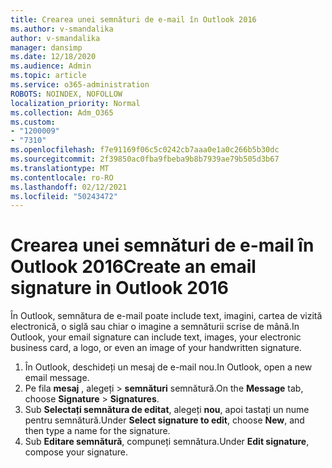 ```yaml
---
title: Crearea unei semnături de e-mail în Outlook 2016
ms.author: v-smandalika
author: v-smandalika
manager: dansimp
ms.date: 12/18/2020
ms.audience: Admin
ms.topic: article
ms.service: o365-administration
ROBOTS: NOINDEX, NOFOLLOW
localization_priority: Normal
ms.collection: Adm_O365
ms.custom:
- "1200009"
- "7310"
ms.openlocfilehash: f7e91169f06c5c0242cb7aaa0e1a0c266b5b30dc
ms.sourcegitcommit: 2f39850ac0fba9fbeba9b8b7939ae79b505d3b67
ms.translationtype: MT
ms.contentlocale: ro-RO
ms.lasthandoff: 02/12/2021
ms.locfileid: "50243472"
---
```

# <a name="create-an-email-signature-in-outlook-2016"></a><span data-ttu-id="0402d-102">Crearea unei semnături de e-mail în Outlook 2016</span><span class="sxs-lookup"><span data-stu-id="0402d-102">Create an email signature in Outlook 2016</span></span>

<span data-ttu-id="0402d-103">În Outlook, semnătura de e-mail poate include text, imagini, cartea de vizită electronică, o siglă sau chiar o imagine a semnăturii scrise de mână.</span><span class="sxs-lookup"><span data-stu-id="0402d-103">In Outlook, your email signature can include text, images, your electronic business card, a logo, or even an image of your handwritten signature.</span></span>

1. <span data-ttu-id="0402d-104">În Outlook, deschideți un mesaj de e-mail nou.</span><span class="sxs-lookup"><span data-stu-id="0402d-104">In Outlook, open a new email message.</span></span>
2. <span data-ttu-id="0402d-105">Pe fila **mesaj** , alegeți   >  **semnături** semnătură.</span><span class="sxs-lookup"><span data-stu-id="0402d-105">On the **Message** tab, choose **Signature** > **Signatures**.</span></span>
3. <span data-ttu-id="0402d-106">Sub **Selectați semnătura de editat**, alegeți **nou**, apoi tastați un nume pentru semnătură.</span><span class="sxs-lookup"><span data-stu-id="0402d-106">Under **Select signature to edit**, choose **New**, and then type a name for the signature.</span></span>
4. <span data-ttu-id="0402d-107">Sub **Editare semnătură**, compuneți semnătura.</span><span class="sxs-lookup"><span data-stu-id="0402d-107">Under **Edit signature**, compose your signature.</span></span>
